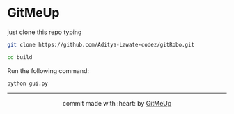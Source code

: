 <!doctype html>
<h1 style="align:center;">GitMeUp</h1>

just clone this repo typing

```bash
git clone https://github.com/Aditya-Lawate-codez/gitRobo.git
```

```bash
cd build
```

Run the following command:

```bash
python gui.py
```

---

<p align ="center">
commit made with :heart: by 
<a href="https://github.com/Aditya-Lawate-codez/gitRobo">GitMeUp</a>
</p>
